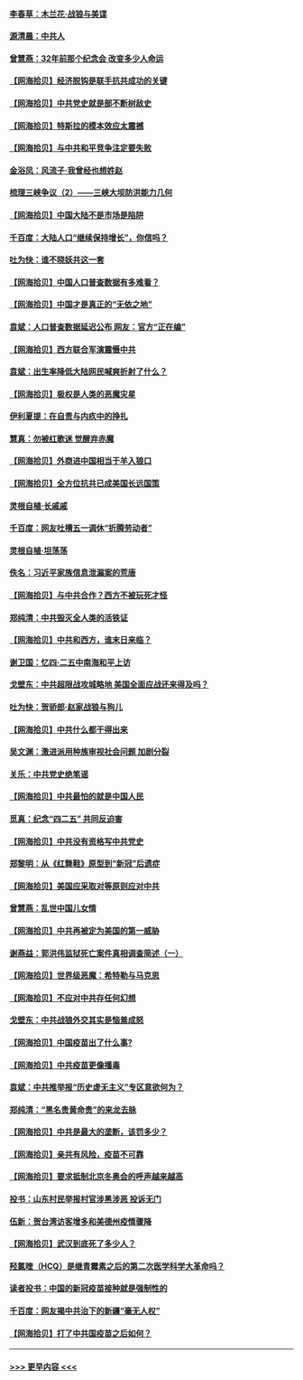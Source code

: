 #### [李春草：木兰花·战狼与美谍](../pages/nsc993/n12935995.md?t=05101402) 
#### [源清晨：中共人](../pages/nsc993/n12935589.md?t=05101402) 
#### [曾慧燕：32年前那个纪念会 改变多少人命运](../pages/nsc993/n12934233.md?t=05101402) 
#### [【网海拾贝】经济脱钩是联手抗共成功的关键](../pages/nsc993/n12934176.md?t=05101402) 
#### [【网海拾贝】中共党史就是部不断树敌史](../pages/nsc993/n12932844.md?t=05101402) 
#### [【网海拾贝】特斯拉的模本效应太震撼](../pages/nsc993/n12925626.md?t=05101402) 
#### [【网海拾贝】与中共和平竞争注定要失败](../pages/nsc993/n12923326.md?t=05101402) 
#### [金浴凤：风流子‧我曾经也想姓赵](../pages/nsc993/n12920911.md?t=05101402) 
#### [梳理三峡争议（2）——三峡大坝防洪能力几何](../pages/nsc993/n12920173.md?t=05101402) 
#### [【网海拾贝】中国大陆不是市场是陷阱](../pages/nsc993/n12920143.md?t=05101402) 
#### [千百度：大陆人口“继续保持增长”，你信吗？](../pages/nsc993/n12918946.md?t=05101402) 
#### [吐为快：谁不晓妖共这一套](../pages/nsc993/n12918941.md?t=05101402) 
#### [【网海拾贝】中国人口普查数据有多难看？](../pages/nsc993/n12917822.md?t=05101402) 
#### [【网海拾贝】中国才是真正的“无依之地”](../pages/nsc993/n12915845.md?t=05101402) 
#### [袁斌：人口普查数据延迟公布 网友：官方“正在编”](../pages/nsc993/n12915748.md?t=05101402) 
#### [【网海拾贝】西方联合军演震慑中共](../pages/nsc993/n12913466.md?t=05101402) 
#### [袁斌：出生率降低大陆网民喊爽折射了什么？](../pages/nsc993/n12913365.md?t=05101402) 
#### [【网海拾贝】极权是人类的恶魔灾星](../pages/nsc993/n12910697.md?t=05101402) 
#### [伊利夏提：在自责与内疚中的挣扎](../pages/nsc993/n12910493.md?t=05101402) 
#### [慧真：勿被红歌迷 觉醒弃赤魔](../pages/nsc993/n12910485.md?t=05101402) 
#### [【网海拾贝】外商进中国相当于羊入狼口](../pages/nsc993/n12908274.md?t=05101402) 
#### [【网海拾贝】全方位抗共已成美国长远国策](../pages/nsc993/n12906878.md?t=05101402) 
#### [灵根自植‧长戚戚](../pages/nsc993/n12905585.md?t=05101402) 
#### [千百度：网友吐槽五一调休“折腾劳动者”](../pages/nsc993/n12905934.md?t=05101402) 
#### [灵根自植‧坦荡荡](../pages/nsc993/n12905562.md?t=05101402) 
#### [佚名：习近平家族信息泄漏案的荒唐](../pages/nsc993/n12904705.md?t=05101402) 
#### [【网海拾贝】与中共合作？西方不被玩死才怪](../pages/nsc993/n12903873.md?t=05101402) 
#### [郑纯清：中共毁灭全人类的活铁证](../pages/nsc993/n12903785.md?t=05101402) 
#### [【网海拾贝】中共和西方，谁末日来临？](../pages/nsc993/n12903482.md?t=05101402) 
#### [谢卫国：忆四‧二五中南海和平上访](../pages/nsc993/n12902192.md?t=05101402) 
#### [戈壁东：中共超限战攻城略地 美国全面应战还来得及吗？](../pages/nsc993/n12902297.md?t=05101402) 
#### [吐为快：贺骄郎‧赵家战狼与狗儿](../pages/nsc993/n12902280.md?t=05101402) 
#### [【网海拾贝】中共什么都干得出来](../pages/nsc993/n12897500.md?t=05101402) 
#### [吴文渊：激进派用种族审视社会问题 加剧分裂](../pages/nsc993/n12893881.md?t=05101402) 
#### [关乐：中共党史绝笔谣](../pages/nsc993/n12897270.md?t=05101402) 
#### [【网海拾贝】中共最怕的就是中国人民](../pages/nsc993/n12894705.md?t=05101402) 
#### [觅真：纪念“四二五” 共同反迫害](../pages/nsc993/n12894553.md?t=05101402) 
#### [【网海拾贝】中共没有资格写中共党史](../pages/nsc993/n12892231.md?t=05101402) 
#### [郑黎明：从《红舞鞋》原型到“新冠”后遗症](../pages/nsc993/n12890469.md?t=05101402) 
#### [【网海拾贝】美国应采取对等原则应对中共](../pages/nsc993/n12889176.md?t=05101402) 
#### [曾慧燕：乱世中国儿女情](../pages/nsc993/n12887931.md?t=05101402) 
#### [【网海拾贝】中共再被定为美国的第一威胁](../pages/nsc993/n12887580.md?t=05101402) 
#### [谢燕益：郭洪伟监狱死亡案件真相调查简述（一）](../pages/nsc993/n12885648.md?t=05101402) 
#### [【网海拾贝】世界级恶魔：希特勒与马克思](../pages/nsc993/n12884062.md?t=05101402) 
#### [【网海拾贝】不应对中共存任何幻想](../pages/nsc993/n12881460.md?t=05101402) 
#### [戈壁东：中共战狼外交其实是恼羞成怒](../pages/nsc993/n12880392.md?t=05101402) 
#### [【网海拾贝】中国疫苗出了什么事?](../pages/nsc993/n12879124.md?t=05101402) 
#### [【网海拾贝】中共疫苗更像播毒](../pages/nsc993/n12876631.md?t=05101402) 
#### [袁斌：中共推举报“历史虚无主义”专区意欲何为？](../pages/nsc993/n12876530.md?t=05101402) 
#### [郑纯清：“黑名贵黄命贵”的来龙去脉](../pages/nsc993/n12875589.md?t=05101402) 
#### [【网海拾贝】中共是最大的垄断，该罚多少？](../pages/nsc993/n12874006.md?t=05101402) 
#### [【网海拾贝】亲共有风险，疫苗不可靠](../pages/nsc993/n12872224.md?t=05101402) 
#### [【网海拾贝】要求抵制北京冬奥会的呼声越来越高](../pages/nsc993/n12868962.md?t=05101402) 
#### [投书：山东村民举报村官涉黑涉恶 投诉无门](../pages/nsc993/n12869726.md?t=05101402) 
#### [伍新：贺台湾访客增多和美德州疫情骤降](../pages/nsc993/n12865651.md?t=05101402) 
#### [【网海拾贝】武汉到底死了多少人？](../pages/nsc993/n12863707.md?t=05101402) 
#### [羟氯喹（HCQ）是继青霉素之后的第二次医学科学大革命吗？](../pages/nsc993/n12638564.md?t=05101402) 
#### [读者投书：中国的新冠疫苗接种就是强制性的](../pages/nsc993/n12859932.md?t=05101402) 
#### [千百度：网友揭中共治下的新疆“毫无人权”](../pages/nsc993/n12858385.md?t=05101402) 
#### [【网海拾贝】打了中共国疫苗之后如何？](../pages/nsc993/n12857866.md?t=05101402) 

----
#### [ >>> 更早内容 <<< ](../indexes/nsc993-earlier.md)
